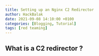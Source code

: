 ```yaml
---
title: Setting up an Nginx C2 Redirector
author: HackBalak
date: 2021-09-08 14:10:00 +0100
categories: [Blogging, Tutorial]
tags: [red teaming]
---
```


## What is a C2 redirector ?
